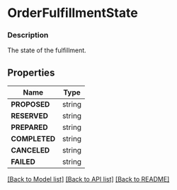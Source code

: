 # OrderFulfillmentState


### Description

The state of the fulfillment.

## Properties
Name | Type
------------ | -------------
**PROPOSED** | string
**RESERVED** | string
**PREPARED** | string
**COMPLETED** | string
**CANCELED** | string
**FAILED** | string

[[Back to Model list]](../README.md#documentation-for-models) [[Back to API list]](../README.md#documentation-for-api-endpoints) [[Back to README]](../README.md)


